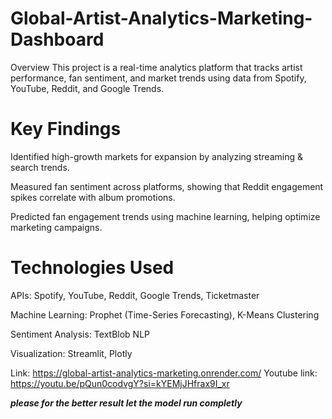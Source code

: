 # Global-Artist-Analytics-Marketing-Dashboard

Overview This project is a real-time analytics platform that tracks artist performance, fan sentiment, and market trends using data from Spotify, YouTube, Reddit, and Google Trends.

# Key Findings

Identified high-growth markets for expansion by analyzing streaming & search trends.

Measured fan sentiment across platforms, showing that Reddit engagement spikes correlate with album promotions.

Predicted fan engagement trends using machine learning, helping optimize marketing campaigns.

# Technologies Used

APIs: Spotify, YouTube, Reddit, Google Trends, Ticketmaster

Machine Learning: Prophet (Time-Series Forecasting), K-Means Clustering

Sentiment Analysis: TextBlob NLP

Visualization: Streamlit, Plotly

Link: https://global-artist-analytics-marketing.onrender.com/
Youtube link: https://youtu.be/pQun0codvgY?si=kYEMjJHfrax9I_xr

*****please for the better result let the model run completly*****

